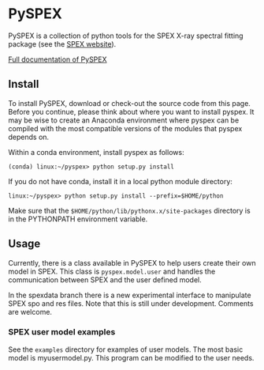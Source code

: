 # PySPEX

PySPEX is a collection of python tools for the SPEX X-ray spectral fitting package (see the [SPEX website](http://www.sron.nl/spex)). 

[Full documentation of PySPEX](https://spex-xray.github.io/pyspex/)

## Install

To install PySPEX, download or check-out the source code from this page. 
Before you continue, please think about where you want to install pyspex.
It may be wise to create an Anaconda environment where pyspex can be compiled with the most compatible versions of the modules that pyspex depends on.

Within a conda environment, install pyspex as follows:
```
(conda) linux:~/pyspex> python setup.py install
```
If you do not have conda, install it in a local python module directory:
```
linux:~/pyspex> python setup.py install --prefix=$HOME/python
```
Make sure that the `$HOME/python/lib/pythonx.x/site-packages` directory is in the PYTHONPATH environment variable.

## Usage

Currently, there is a class available in PySPEX to help users create their own
model in SPEX. This class is `pyspex.model.user` and handles the communication between SPEX and the user defined model. 

In the spexdata branch there is a new experimental interface to manipulate SPEX spo and res files. Note that this is still
under development. Comments are welcome.

### SPEX user model examples

See the `examples` directory for examples of user models. The most basic model is myusermodel.py. This program can be modified to the user needs.
